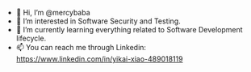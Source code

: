 - 👋 Hi, I’m @mercybaba
- 👀 I’m interested in Software Security and Testing. 
- 🌱 I’m currently learning everything related to Software Development lifecycle.
- 📫 You can reach me through Linkedin: https://www.linkedin.com/in/yikai-xiao-489018119

<!---
mercybaba/mercybaba is a ✨ special ✨ repository because its `README.md` (this file) appears on your GitHub profile.
You can click the Preview link to take a look at your changes.
--->
